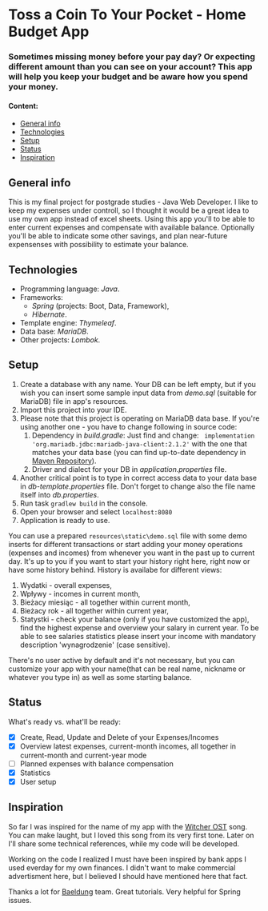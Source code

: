 # Toss a Coin To Your Pocket - Home Budget App
### Sometimes missing money before your pay day? Or expecting different amount than you can see on your account? This app will help you keep your budget and be aware how you spend your money.

#### Content:
* [General info](#general-info)
* [Technologies](#technologies)
* [Setup](#setup)
* [Status](#setup)
* [Inspiration](#inspiration)
## General info
This is my final project for postgrade studies - Java Web Developer. 
I like to keep my expenses under controll, so I thought it would be a great idea to use my own app instead of excel sheets. Using this app you'll to be able to enter current expenses and compensate with available balance. Optionally you'll be able to indicate some other savings, and plan near-future expensenses with possibility to estimate your balance.
## Technologies
* Programming language: *Java*.
* Frameworks: 
  * *Spring* (projects: Boot, Data, Framework), 
  * *Hibernate*. 
* Template engine: *Thymeleaf*.
* Data base: *MariaDB*.
* Other projects: *Lombok*.
## Setup
1. Create a database with any name. Your DB can be left empty, but if you wish you can insert some sample input data from *demo.sql* (suitable for MariaDB) file in app's resources.
1. Import this project into your IDE.
1. Please note that this project is operating on MariaDB data base. If you're using another one - you have to change following in source code:
   1. Dependency in *build.gradle*: Just find and change: 
      ``` implementation 'org.mariadb.jdbc:mariadb-java-client:2.1.2'``` with the one that matches your data base (you can find up-to-date dependency in [Maven Repository](https://mvnrepository.com)).
   1. Driver and dialect for your DB in *application.properties* file.
1. Another critical point is to type in correct access data to your data base in *db-template.properties* file. Don't forget to change also the file name itself into *db.properties*. 
1. Run task ```gradlew build``` in the console.
1. Open your browser and select ```localhost:8080```
1. Application is ready to use.

You can use a prepared ```resources\static\demo.sql``` file with some demo inserts for different transactions or start adding your money operations (expenses and incomes) from whenever you want in the past up to current day. It's up to you if you want to start your history right here, right now or have some history behind.
History is availabe for different views:
1. Wydatki - overall expenses,
1. Wpływy - incomes in current month,
1. Bieżacy miesiąc - all together within current month,
1. Bieżacy rok - all together within current year,
1. Statystki - check your balance (only if you  have customized the app), find the highest expense and overview your salary in current year. To be able to see salaries statistics please insert your income with mandatory description 'wynagrodzenie' (case sensitive).

There's no user active by default and it's not necessary, but you can customize your app with your name(that can be real name, nickname or whatever you type in) as well as some starting balance.
## Status
What's ready vs. what'll be ready:
- [x] Create, Read, Update and Delete of your Expenses/Incomes
- [x] Overview latest expenses, current-month incomes, all together in current-month and current-year mode
- [ ] Planned expenses with balance compensation
- [x] Statistics
- [x] User setup
## Inspiration
So far I was inspired for the name of my app with the [Witcher OST](https://youtu.be/hqbS7O9qIXE "Toss a Coin To Your Witcher") song. You can make laught, but I loved this song from its very first tone. Later on I'll share some technical references, while my code will be developed.

Working on the code I realized I must have been inspired by bank apps I used everday for my own finances. I didn't want to make commercial advertisment here, but I believed I should have mentioned here that fact.

Thanks a lot for [Baeldung](https://www.baeldung.com) team. Great tutorials. Very helpful for Spring issues.
